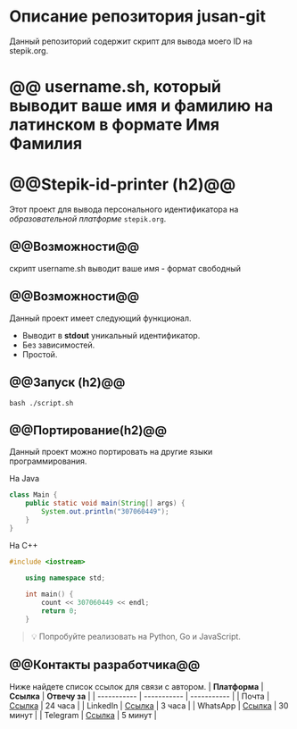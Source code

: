# Описание репозитория jusan-git

Данный репозиторий содержит скрипт для вывода моего ID на stepik.org.

# @@  username.sh, который выводит ваше имя и фамилию на латинском в формате Имя Фамилия

# @@Stepik-id-printer (h2)@@
Этот проект для вывода персонального идентификатора на *образовательной платформе* ```stepik.org```.
## @@Возможности@@
скрипт username.sh выводит ваше имя - формат свободный
## @@Возможности@@
Данный проект имеет следующий функционал.   
* Выводит в **stdout** уникальный идентификатор.   
* Без зависимостей.   
* Простой.   
## @@Запуск (h2)@@
	bash ./script.sh
## @@Портирование(h2)@@
Данный проект можно портировать на другие языки программирования.  

На Java
```Java
class Main {
    public static void main(String[] args) {
        System.out.println("307060449");
    }
}
```
На C++
```C++
#include <iostream>

    using namespace std;
    
	int main() {
	    count << 307060449 << endl;
	    return 0;
	}
```
> 💡 Попробуйте реализовать на Python, Go и JavaScript.
## @@Контакты разработчика@@
Ниже найдете список ссылок для связи с автором.
| **Платформа** | **Ссылка**                                       | **Отвечу за** |
| -----------   | -----------                                      | -----------   |
| Почта         | [Ссылка](https://github.com/Aido89/-jusan-git) | 24 часа       |
| LinkedIn      | [Ссылка](https://github.com/Aido89/-jusan-git) | 3 часа        |
| WhatsApp      | [Ссылка](https://github.com/Aido89/-jusan-git) | 30 минут      |
| Telegram      | [Ссылка](https://github.com/Aido89/-jusan-git) | 5 минут       |

 
